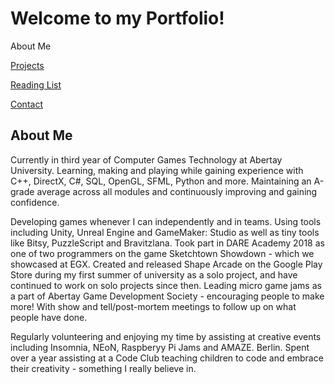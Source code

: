 # Welcome to my Portfolio!

About Me
<br>

<a href="https://twood27897.github.io/pages/projects.html" rel="Projects">Projects</a>
<br>

<a href="https://twood27897.github.io/pages/reading-list.html" rel="Reading List">Reading List</a>
<br>

<a href="https://twood27897.github.io/pages/contact.html" rel="Contact">Contact</a>
<br>

## About Me

Currently in third year of Computer Games Technology at Abertay University. Learning, making and playing while gaining experience with C++, DirectX, C#, SQL, OpenGL, SFML, Python and more. Maintaining an A-grade average across all modules and continuously improving and gaining confidence.

Developing games whenever I can independently and in teams. Using tools including Unity, Unreal Engine and GameMaker: Studio as well as tiny tools like Bitsy, PuzzleScript and Bravitzlana. Took part in DARE Academy 2018 as one of two programmers on the game Sketchtown Showdown - which we showcased at EGX. Created and released Shape Arcade on the Google Play Store during my first summer of university as a solo project, and have continued to work on solo projects since then. Leading micro game jams as a part of Abertay Game Development Society - encouraging people to make more! With show and tell/post-mortem meetings to follow up on what people have done.

Regularly volunteering and enjoying my time by assisting at creative events including Insomnia, NEoN, Raspberyy Pi Jams and AMAZE. Berlin. Spent over a year assisting at a Code Club teaching children to code and embrace their creativity - something I really believe in.
